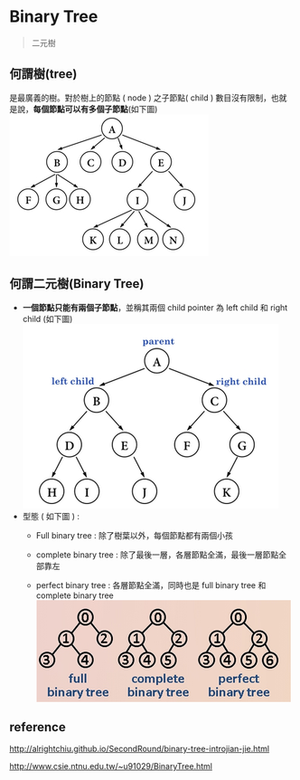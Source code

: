 # Binary Tree
>二元樹

## 何謂樹(tree)
是最廣義的樹。對於樹上的節點 ( node ) 之子節點( child ) 數目沒有限制，也就是說，**每個節點可以有多個子節點**(如下圖)
![](https://github.com/zhaoqieyu/LearningNotes/blob/master/pictures/tree.jpg?raw=true)

## 何謂二元樹(Binary Tree)
* **一個節點只能有兩個子節點**，並稱其兩個 child pointer 為 left child 和 right child (如下圖)
![](https://github.com/zhaoqieyu/LearningNotes/blob/master/pictures/binary%20tree.jpg?raw=true)
* 型態 ( 如下圖 ) :
  * Full binary tree : 除了樹葉以外，每個節點都有兩個小孩

  * complete binary tree : 除了最後一層，各層節點全滿，最後一層節點全部靠左

  * perfect binary tree : 各層節點全滿，同時也是 full binary tree 和 complete binary tree 
![](https://github.com/zhaoqieyu/LearningNotes/blob/master/pictures/binary%20tree.2.jpg?raw=true)
     
## reference
http://alrightchiu.github.io/SecondRound/binary-tree-introjian-jie.html

http://www.csie.ntnu.edu.tw/~u91029/BinaryTree.html
